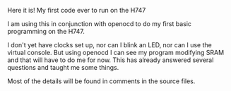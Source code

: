 Here it is!  My first code ever to run on the H747

I am using this in conjunction with openocd to do my
first basic programming on the H747.

I don't yet have clocks set up, nor can I blink an LED,
nor can I use the virtual console.  But using openocd
I can see my program modifying SRAM and that will
have to do me for now.  This has already answered
several questions and taught me some things.

Most of the details will be found in comments in
the source files.
